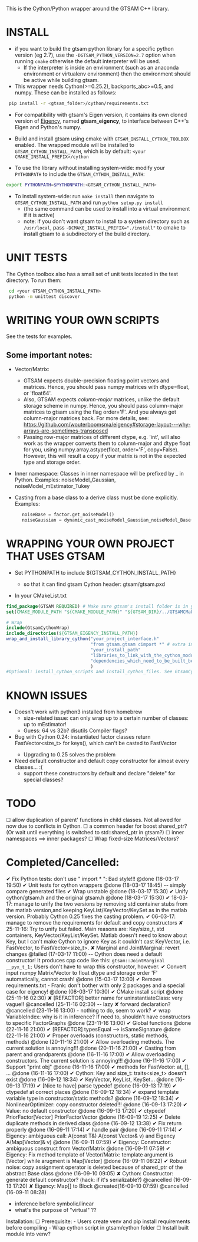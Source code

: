 This is the Cython/Python wrapper around the GTSAM C++ library.

INSTALL
=======
- if you want to build the gtsam python library for a specific python version (eg 2.7), use the `-DGTSAM_PYTHON_VERSION=2.7` option when running `cmake` otherwise the default interpreter will be used.
    - If the interpreter is inside an environment (such as an anaconda environment or virtualenv environment) then the environment should be active while building gtsam.
- This wrapper needs Cython(>=0.25.2), backports_abc>=0.5, and numpy. These can be installed as follows:

```bash
 pip install -r <gtsam_folder>/cython/requirements.txt
```

- For compatibility with gtsam's Eigen version, it contains its own cloned version of [Eigency](https://github.com/wouterboomsma/eigency.git),
named **gtsam_eigency**, to interface between C++'s Eigen and Python's numpy.

- Build and install gtsam using cmake with `GTSAM_INSTALL_CYTHON_TOOLBOX` enabled.
The wrapped module will be installed to `GTSAM_CYTHON_INSTALL_PATH`, which is
by default: `<your CMAKE_INSTALL_PREFIX>/cython`

- To use the library without installing system-wide: modify your `PYTHONPATH` to include the `GTSAM_CYTHON_INSTALL_PATH`:
```bash
export PYTHONPATH=$PYTHONPATH:<GTSAM_CYTHON_INSTALL_PATH>
```
- To install system-wide: run `make install` then navigate to `GTSAM_CYTHON_INSTALL_PATH` and run `python setup.py install`
    - (the same command can be used to install into a virtual environment if it is active)
    - note: if you don't want gtsam to install to a system directory such as `/usr/local`, pass `-DCMAKE_INSTALL_PREFIX="./install"` to cmake to install gtsam to a subdirectory of the build directory.

UNIT TESTS
==========
The Cython toolbox also has a small set of unit tests located in the
test directory. To run them:

```bash
 cd <your GTSAM_CYTHON_INSTALL_PATH>
 python -m unittest discover
```

WRITING YOUR OWN SCRIPTS
========================
See the tests for examples.

## Some important notes:

- Vector/Matrix:
  + GTSAM expects double-precision floating point vectors and matrices.
    Hence, you should pass numpy matrices with dtype=float, or 'float64'.
  + Also, GTSAM expects *column-major* matrices, unlike the default storage
    scheme in numpy. Hence, you should pass column-major matrices to gtsam using
    the flag order='F'. And you always get column-major matrices back.
    For more details, see: https://github.com/wouterboomsma/eigency#storage-layout---why-arrays-are-sometimes-transposed
  + Passing row-major matrices of different dtype, e.g. 'int', will also work
    as the wrapper converts them to column-major and dtype float for you,
    using numpy.array.astype(float, order='F', copy=False).
    However, this will result a copy if your matrix is not in the expected type
    and storage order.

- Inner namespace: Classes in inner namespace will be prefixed by <innerNamespace>_ in Python.
Examples: noiseModel_Gaussian, noiseModel_mEstimator_Tukey

- Casting from a base class to a derive class must be done explicitly.
Examples:
```Python
      noiseBase = factor.get_noiseModel()
      noiseGaussian = dynamic_cast_noiseModel_Gaussian_noiseModel_Base(noiseBase)
```

WRAPPING YOUR OWN PROJECT THAT USES GTSAM
=========================================
- Set PYTHONPATH to include ${GTSAM_CYTHON_INSTALL_PATH}
  + so that it can find gtsam Cython header: gtsam/gtsam.pxd

- In your CMakeList.txt
```cmake
find_package(GTSAM REQUIRED) # Make sure gtsam's install folder is in your PATH
set(CMAKE_MODULE_PATH "${CMAKE_MODULE_PATH}" "${GTSAM_DIR}/../GTSAMCMakeTools")

# Wrap
include(GtsamCythonWrap)
include_directories(${GTSAM_EIGENCY_INSTALL_PATH})
wrap_and_install_library_cython("your_project_interface.h"
                                "from gtsam.gtsam cimport *" # extra import of gtsam/gtsam.pxd Cython header
                                "your_install_path"
                                "libraries_to_link_with_the_cython_module"
                                "dependencies_which_need_to_be_built_before_the_wrapper"
                                )
#Optional: install_cython_scripts and install_cython_files. See GtsamCythonWrap.cmake.
```

KNOWN ISSUES
============
  - Doesn't work with python3 installed from homebrew
    - size-related issue: can only wrap up to a certain number of classes: up to mEstimator!
    - Guess: 64 vs 32b? disutils Compiler flags?
  - Bug with Cython 0.24: instantiated factor classes return FastVector<size_t> for keys(), which can't be casted to FastVector<Key>
    - Upgrading to 0.25 solves the problem
  - Need default constructor and default copy constructor for almost every classes... :(
    - support these constructors by default and declare "delete" for special classes?


TODO
=====
☐ allow duplication of parent' functions in child classes. Not allowed for now due to conflicts in Cython.
☐ a common header for boost shared_ptr? (Or wait until everything is switched to std::shared_ptr in gtsam?)
☐ inner namespaces ==> inner packages?
☐ Wrap fixed-size Matrices/Vectors?


Completed/Cancelled:
=====
✔ Fix Python tests: don't use " import <package> * ": Bad style!!! @done (18-03-17 19:50)
✔ Unit tests for cython wrappers @done (18-03-17 18:45) -- simply compare generated files
✔ Wrap unstable @done (18-03-17 15:30)
✔ Unify cython/gtsam.h and the original gtsam.h @done (18-03-17 15:30)
  ✔ 18-03-17: manage to unify the two versions by removing std container stubs from the matlab version,and keeping KeyList/KeyVector/KeySet as in the matlab version. Probably Cython 0.25 fixes the casting problem.
  ✔ 06-03-17: manage to remove the requirements for default and copy constructors
  ✘ 25-11-16:
    Try to unify but failed. Main reasons are: Key/size_t, std containers, KeyVector/KeyList/KeySet.
    Matlab doesn't need to know about Key, but I can't make Cython to ignore Key as it couldn't cast KeyVector, i.e. FastVector<Key>, to FastVector<size_t>.
✘ Marginal and JointMarginal: revert changes @failed (17-03-17 11:00) -- Cython does need a default constructor! It produces cpp code like this: ```gtsam::JointMarginal __pyx_t_1;```  Users don't have to wrap this constructor, however.
✔ Convert input numpy Matrix/Vector to float dtype and storage order 'F' automatically, cannot crash! @done (15-03-17 13:00)
✔ Remove requirements.txt - Frank: don't bother with only 2 packages and a special case for eigency! @done (08-03-17 10:30)
✔ CMake install script @done (25-11-16 02:30)
✘ [REFACTOR] better name for uninstantiateClass: very vague!! @cancelled (25-11-16 02:30) -- lazy
✘ forward declaration? @cancelled (23-11-16 13:00) - nothing to do, seem to work?
✔ wrap VariableIndex: why is it in inference? If need to, shouldn't have constructors to specific FactorGraphs @done (23-11-16 13:00)
✔ Global functions @done (22-11-16 21:00)
✔ [REFACTOR] typesEqual --> isSameSignature @done (22-11-16 21:00)
✔ Proper overloads (constructors, static methods, methods) @done (20-11-16 21:00)
✔ Allow overloading methods. The current solution is annoying!!! @done (20-11-16 21:00)
✔ Casting from parent and grandparents @done (16-11-16 17:00)
✔ Allow overloading constructors. The current solution is annoying!!! @done (16-11-16 17:00)
✔ Support "print obj" @done (16-11-16 17:00)
✔ methods for FastVector: at, [], ...  @done (16-11-16 17:00)
✔ Cython: Key and size_t: traits<size_t> doesn't exist @done (16-09-12 18:34)
✔ KeyVector, KeyList, KeySet... @done (16-09-13 17:19)
✔ [Nice to have] parse typedef @done (16-09-13 17:19)
✔ ctypedef at correct places @done (16-09-12 18:34)
✔ expand template variable type in constructor/static methods? @done (16-09-12 18:34)
✔ NonlinearOptimizer: copy constructor deleted!!! @done (16-09-13 17:20)
✔ Value: no default constructor @done (16-09-13 17:20)
✔ ctypedef PriorFactor[Vector] PriorFactorVector @done (16-09-19 12:25)
✔ Delete duplicate methods in derived class @done (16-09-12 13:38)
✔ Fix return properly @done (16-09-11 17:14)
 ✔ handle pair @done (16-09-11 17:14)
✔ Eigency: ambiguous call: A(const T&) A(const Vector& v) and Eigency A(Map[Vector]& v) @done (16-09-11 07:59)
✔ Eigency: Constructor: ambiguous construct from Vector/Matrix @done (16-09-11 07:59)
✔ Eigency: Fix method template of Vector/Matrix: template argument is [Vector] while arugment is Map[Vector] @done (16-09-11 08:22)
✔ Robust noise: copy assignment operator is deleted because of shared_ptr of the abstract Base class @done (16-09-10 09:05)
✘ Cython: Constructor: generate default constructor? (hack: if it's serializable?) @cancelled (16-09-13 17:20)
✘ Eigency: Map[] to Block @created(16-09-10 07:59) @cancelled (16-09-11 08:28)

- inference before symbolic/linear
- what's the purpose of "virtual" ??

Installation:
  ☐ Prerequisite:
    - Users create venv and pip install requirements before compiling
    - Wrap cython script in gtsam/cython folder
  ☐ Install built module into venv?
